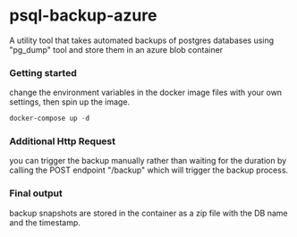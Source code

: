 # psql-backup-azure

A utility tool that takes automated backups of postgres databases using "pg_dump" tool and store them in an azure blob container

### Getting started

change the environment variables in the docker image files with your own settings, then spin up the image.

```powershell
docker-compose up -d
```

### Additional Http Request

you can trigger the backup manually rather than waiting for the duration by calling the POST endpoint "/backup" which will trigger the backup process.

### Final output

backup snapshots are stored in the container as a zip file with the DB name and the timestamp.

